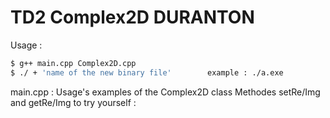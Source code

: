 # TD2 Complex2D DURANTON

Usage : 

```bash
$ g++ main.cpp Complex2D.cpp
$ ./ + 'name of the new binary file'        example : ./a.exe
```

main.cpp  : Usage's examples of the Complex2D class
Methodes setRe/Img and getRe/Img to try yourself :
